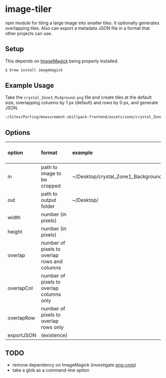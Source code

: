 # image-tiler
npm module for tiling a large image into smaller tiles. It optionally generates overlapping tiles. Also can export a metadata JSON file in a format that other projects can use.
## Setup
This depends on [ImageMagick](http://www.imagemagick.org/script/index.php) being properly installed.
```bash
$ brew install imagemagick
```

## Example Usage
Take the `crystal_Zone3_Midground.png` file and create tiles at the default size, overlapping columns by 1 px (default) and rows by 0 px, and generate JSON.
```bash
~/Sites/Porting/measurement-skillpack-frontend/assets/zone/crystal_Zone3_Midground.png --out ~/Sites/Porting/measurement-skillpack-frontend/deploy/assets/images/zones/ --overlapRow 0 --exportJSON --jsonSrcPrefix assets/images/zones/
```
## Options
| option     | format                                       | example | Default if omitted             |
|:-----------|:---------------------------------------------|:--------|:-------------------------------|
| in         | path to image to be cropped                  | ~/Desktop/crystal_Zone1_Background.png | |
| out        | path to output folder                        | ~/Desktop/                             | |
| width      | number (in pixels)                           | | 1024                                   |
| height     | number (in pixels)                           | | 1024                                   |
| overlap    | number of pixels to overlap rows and columns | | 1                                      |
| overlapCol | number of pixels to overlap columns only     | | falls back to `overlap`                |
| overlapRow | number of pixels to overlap rows only        | | falls back to `overlap`                |
| exportJSON | (existence)                                  | | false                                  |

## TODO
* remove dependency on ImageMagick (investigate [png-crop](https://www.npmjs.com/package/png-crop))
* take a glob as a command-line option

